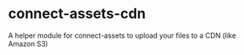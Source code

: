 connect-assets-cdn
==================

A helper module for connect-assets to upload your files to a CDN (like Amazon S3)